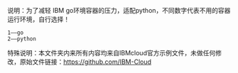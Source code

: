 说明：为了减轻 IBM go环境容器的压力，适配python，不同数字代表不用的容器运行环境，自行选择！

~~~
1——go
2——python
~~~

特殊说明：本文件夹内来所有内容均来自IBMcloud官方示例文件，未做任何修改，原始文件链接：https://github.com/IBM-Cloud






